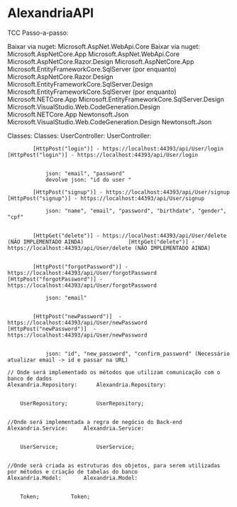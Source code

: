# AlexandriaAPI
TCC
Passo-a-passo:


 Baixar via nuget: Microsoft.AspNet.WebApi.Core	Baixar via nuget: 
				  Microsoft.AspNetCore.App	Microsoft.AspNet.WebApi.Core			  
				  Microsoft.AspNetCore.Razor.Design	Microsoft.AspNetCore.App
				  Microsoft.EntityFrameworkCore.SqlServer (por enquanto)	Microsoft.AspNetCore.Razor.Design
				  Microsoft.EntityFrameworkCore.SqlServer.Design	Microsoft.EntityFrameworkCore.SqlServer (por enquanto)
				  Microsoft.NETCore.App	Microsoft.EntityFrameworkCore.SqlServer.Design
				  Microsoft.VisualStudio.Web.CodeGeneration.Design	Microsoft.NETCore.App
				  Newtonsoft.Json	Microsoft.VisualStudio.Web.CodeGeneration.Design
Newtonsoft.Json




 Classes:	Classes:
		UserController:			UserController:


 			[HttpPost("login")] - https://localhost:44393/api/User/login				[HttpPost("login")] - https://localhost:44393/api/User/login


 				json: "email", "password"
				devolve json: "id do user "

 			[HttpPost("signup")] - https://localhost:44393/api/User/signup				[HttpPost("signup")] - https://localhost:44393/api/User/signup

 				json: "name", "email", "password", "birthdate", "gender", "cpf"


 			[HttpGet("delete")] - https://localhost:44393/api/User/delete (NÃO IMPLEMENTADO AINDA)				[HttpGet("delete")] - https://localhost:44393/api/User/delete (NÃO IMPLEMENTADO AINDA)


 			[HttpPost("forgotPassword")] - https://localhost:44393/api/User/forgotPassword				[HttpPost("forgotPassword")] - https://localhost:44393/api/User/forgotPassword

 				json: "email"


 			[HttpPost("newPassword")]  - https://localhost:44393/api/User/newPassword				[HttpPost("newPassword")]  - https://localhost:44393/api/User/newPassword


 				json: "id", "new_password", "confirm_password" (Necessário atualizar email -> id e passar na URL)

 	// Onde será implementado os métodos que utilizam comunicação com o banco de dados
	Alexandria.Repository:		Alexandria.Repository:


 		UserRepository;			UserRepository;


 	//Onde será implementada a regra de negócio do Back-end
	Alexandria.Service:		Alexandria.Service:


 		UserService;			UserService;


 	//Onde será criada as estruturas dos objetos, para serem utilizadas por métodos e criação de tabelas do banco
	Alexandria.Model:		Alexandria.Model:


 		Token;			Token;
